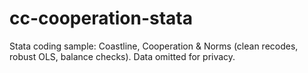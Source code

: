 # cc-cooperation-stata
Stata coding sample: Coastline, Cooperation &amp; Norms (clean recodes, robust OLS, balance checks). Data omitted for privacy.

